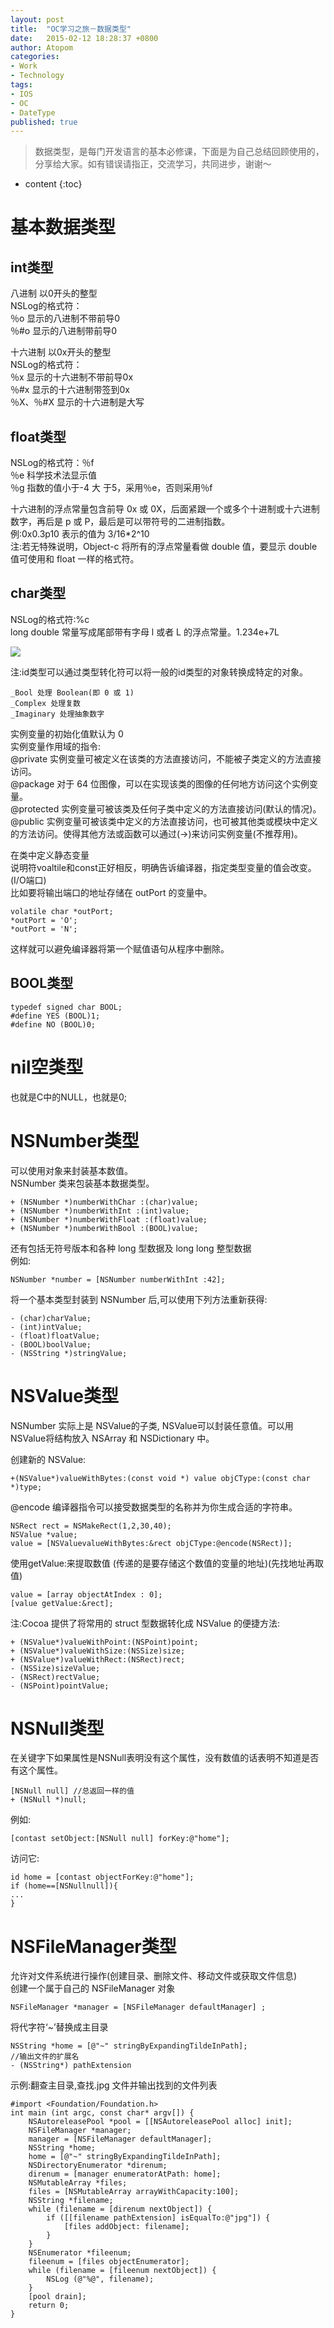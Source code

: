 ```yaml
---
layout: post
title:  "OC学习之旅－数据类型"
date:   2015-02-12 18:28:37 +0800
author: Atopom
categories:
- Work
- Technology
tags:
- IOS
- OC
- DateType
published: true
---
```


> 数据类型，是每门开发语言的基本必修课，下面是为自己总结回顾使用的，分享给大家。如有错误请指正，交流学习，共同进步，谢谢～

* content
{:toc}

# 基本数据类型

## int类型
八进制 以0开头的整型  
NSLog的格式符：  
％o 显示的八进制不带前导0  
％#o 显示的八进制带前导0  

十六进制 以0x开头的整型  
NSLog的格式符：  
％x 显示的十六进制不带前导0x  
％#x 显示的十六进制带签到0x  
％X、％#X 显示的十六进制是大写  

## float类型
NSLog的格式符：％f  
％e 科学技术法显示值  
％g 指数的值小于-4 大 于5，采用％e，否则采用％f  

十六进制的浮点常量包含前导 0x 或 0X，后面紧跟一个或多个十进制或十六进制数字，再后是 p 或 P，最后是可以带符号的二进制指数。  
例:0x0.3p10 表示的值为 3/16*2^10  
注:若无特殊说明，Object-c 将所有的浮点常量看做 double 值，要显示 double 值可使用和 float 一样的格式符。  

## char类型
NSLog的格式符:%c  
long double 常量写成尾部带有字母 l 或者 L 的浮点常量。1.234e+7L  

![](/images/OC/OC-Int-NSLog-Format-Character.png)

注:id类型可以通过类型转化符可以将一般的id类型的对象转换成特定的对象。  

```
_Bool 处理 Boolean(即 0 或 1)  
_Complex 处理复数  
_Imaginary 处理抽象数字  
```

实例变量的初始化值默认为 0  
实例变量作用域的指令:  
@private 实例变量可被定义在该类的方法直接访问，不能被子类定义的方法直接访问。  
@package 对于 64 位图像，可以在实现该类的图像的任何地方访问这个实例变量。  
@protected 实例变量可被该类及任何子类中定义的方法直接访问(默认的情况)。  
@public 实例变量可被该类中定义的方法直接访问，也可被其他类或模块中定义的方法访问。使得其他方法或函数可以通过(->)来访问实例变量(不推荐用)。  

在类中定义静态变量  
说明符voaltile和const正好相反，明确告诉编译器，指定类型变量的值会改变。(I/O端口)  
比如要将输出端口的地址存储在 outPort 的变量中。  

```
volatile char *outPort;  
*outPort = 'O';  
*outPort = 'N';  
```

这样就可以避免编译器将第一个赋值语句从程序中删除。  

## BOOL类型

```
typedef signed char BOOL;
#define YES (BOOL)1;
#define NO (BOOL)0;
```

# nil空类型
也就是C中的NULL，也就是0;  

# NSNumber类型
可以使用对象来封装基本数值。  
NSNumber 类来包装基本数据类型。  

```
+ (NSNumber *)numberWithChar :(char)value;
+ (NSNumber *)numberWithInt :(int)value;
+ (NSNumber *)numberWithFloat :(float)value;
+ (NSNumber *)numberWithBool :(BOOL)value;
```

还有包括无符号版本和各种 long 型数据及 long long 整型数据  
例如:  

```
NSNumber *number = [NSNumber numberWithInt :42];
```

将一个基本类型封装到 NSNumber 后,可以使用下列方法重新获得:  

```
- (char)charValue;
- (int)intValue;
- (float)floatValue;
- (BOOL)boolValue;
- (NSString *)stringValue;
```

# NSValue类型
NSNumber 实际上是 NSValue的子类, NSValue可以封装任意值。可以用NSValue将结构放入 NSArray 和 NSDictionary 中。  

创建新的 NSValue:  

```
+(NSValue*)valueWithBytes:(const void *) value objCType:(const char *)type;
```

@encode 编译器指令可以接受数据类型的名称并为你生成合适的字符串。  

```
NSRect rect = NSMakeRect(1,2,30,40);
NSValue *value;
value = [NSValuevalueWithBytes:&rect objCType:@encode(NSRect)];
```

使用getValue:来提取数值 (传递的是要存储这个数值的变量的地址)(先找地址再取值)  

```
value = [array objectAtIndex : 0];
[value getValue:&rect];
```

注:Cocoa 提供了将常用的 struct 型数据转化成 NSValue 的便捷方法:  

```
+ (NSValue*)valueWithPoint:(NSPoint)point;
+ (NSValue*)valueWithSize:(NSSize)size;
+ (NSValue*)valueWithRect:(NSRect)rect;
- (NSSize)sizeValue;
- (NSRect)rectValue;
- (NSPoint)pointValue;
```

# NSNull类型
在关键字下如果属性是NSNull表明没有这个属性，没有数值的话表明不知道是否有这个属性。  

```
[NSNull null] //总返回一样的值
+ (NSNull *)null;
```

例如:  

```
[contast setObject:[NSNull null] forKey:@"home"];
```

访问它:  

```
id home = [contast objectForKey:@"home"];
if (home==[NSNullnull]){
...
}
```

# NSFileManager类型
允许对文件系统进行操作(创建目录、删除文件、移动文件或获取文件信息)  
创建一个属于自己的 NSFileManager 对象  

```
NSFileManager *manager = [NSFileManager defaultManager] ;
```

将代字符‘~’替换成主目录  

```
NSString *home = [@"~" stringByExpandingTildeInPath];
//输出文件的扩展名
- (NSString*) pathExtension
```

示例:翻查主目录,查找.jpg 文件并输出找到的文件列表  

```
#import <Foundation/Foundation.h>
int main (int argc, const char* argv[]) {
	NSAutoreleasePool *pool = [[NSAutoreleasePool alloc] init];
	NSFileManager *manager;
	manager = [NSFileManager defaultManager];
	NSString *home;
	home = [@"~" stringByExpandingTildeInPath];
	NSDirectoryEnumerator *direnum;
	direnum = [manager enumeratorAtPath: home];
	NSMutableArray *files;
	files = [NSMutableArray arrayWithCapacity:100];
	NSString *filename;
	while (filename = [direnum nextObject]) {
		if ([[filename pathExtension] isEqualTo:@"jpg"]) {
			[files addObject: filename];
		}
	}
	NSEnumerator *fileenum;
	fileenum = [files objectEnumerator];
	while (filename = [fileenum nextObject]) {
		NSLog (@"%@", filename);
	}
	[pool drain];
	return 0;
}
```
